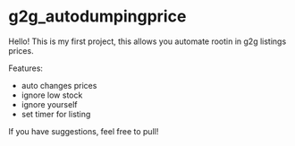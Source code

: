 # g2g_autodumpingprice
Hello! This is my first project, this allows you automate rootin in g2g listings prices.

Features:
- auto changes prices
- ignore low stock
- ignore yourself
- set timer for listing

If you have suggestions, feel free to pull!